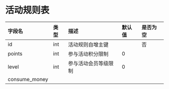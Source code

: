 # 活动规则表

| 字段名 | 类型 | 描述 | 默认值 | 是否为空 |
| :--- | :--- | :--- | :--- | :--- |
| id | int | 活动规则自增主键 |  | 否 |
| points | int | 参与活动积分限制 | 0 |  |
| level | int | 参与活动会员等级限制 | 0 |  |
| consume\_money |  |  |  |  |



